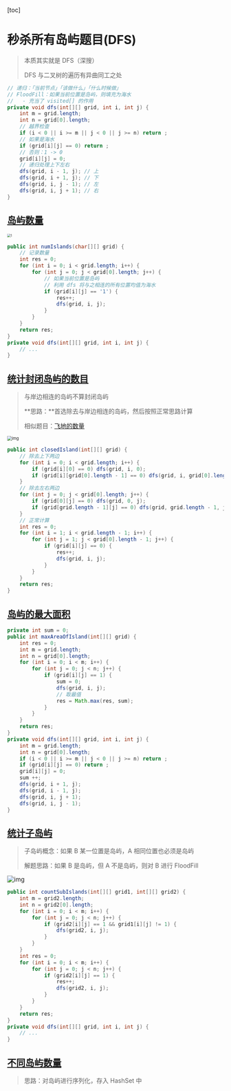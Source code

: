 [toc]

# 秒杀所有岛屿题目(DFS)

> 本质其实就是 DFS（深搜）
>
> DFS 与二叉树的遍历有异曲同工之处

```java
// 递归：「当前节点」「该做什么」「什么时候做」
// FloodFill：如果当前位置是岛屿，则填充为海水
//   - 充当了 visited[] 的作用
private void dfs(int[][] grid, int i, int j) {
    int m = grid.length;
    int n = grid[0].length;
    // 越界检查
    if (i < 0 || i >= m || j < 0 || j >= n) return ;
    // 如果是海水
    if (grid[i][j] == 0) return ;
    // 否则：1 -> 0
    grid[i][j] = 0;
    // 递归处理上下左右
    dfs(grid, i - 1, j); // 上
    dfs(grid, i + 1, j); // 下
    dfs(grid, i, j - 1); // 左
    dfs(grid, i, j + 1); // 右
}
```

## [岛屿数量](https://leetcode-cn.com/problems/number-of-islands/) 

<img src="https://cdn.jsdelivr.net/gh/LFool/image-hosting@master/20220108/21010916416468691641646869730ba1HBh.jpeg" alt="1" style="zoom:50%;" />

```java
public int numIslands(char[][] grid) {
    // 记录数量
    int res = 0;
    for (int i = 0; i < grid.length; i++) {
        for (int j = 0; j < grid[0].length; j++) {
            // 如果当前位置是岛屿
            // 利用 dfs 将与之相连的所有位置均值为海水
            if (grid[i][j] == '1') {
                res++;
                dfs(grid, i, j);
            }
        }
    }
    return res;
}
private void dfs(int[][] grid, int i, int j) {
    // ...
}
```

## [统计封闭岛屿的数目](https://leetcode-cn.com/problems/number-of-closed-islands/)

> 与岸边相连的岛屿不算封闭岛屿
>
> **思路：**首选除去与岸边相连的岛屿，然后按照正常思路计算
>
> 相似题目：[飞地的数量](https://leetcode-cn.com/problems/number-of-enclaves/)

<img src="https://cdn.jsdelivr.net/gh/LFool/image-hosting@master/20220108/21023616416469561641646956056xHe2ME.png" alt="img" style="zoom: 67%;" />

```java
public int closedIsland(int[][] grid) {
    // 除去上下两边
    for (int i = 0; i < grid.length; i++) {
        if (grid[i][0] == 0) dfs(grid, i, 0);
        if (grid[i][grid[0].length - 1] == 0) dfs(grid, i, grid[0].length - 1);
    }
    // 除去左右两边
    for (int j = 0; j < grid[0].length; j++) {
        if (grid[0][j] == 0) dfs(grid, 0, j);
        if (grid[grid.length - 1][j] == 0) dfs(grid, grid.length - 1, j);
    }
    // 正常计算
    int res = 0;
    for (int i = 1; i < grid.length - 1; i++) {
        for (int j = 1; j < grid[0].length - 1; j++) {
            if (grid[i][j] == 0) {
                res++;
                dfs(grid, i, j);
            }
        }
    }
    return res;
}
```

## [岛屿的最大面积](https://leetcode-cn.com/problems/max-area-of-island/)

```java
private int sum = 0;
public int maxAreaOfIsland(int[][] grid) {
    int res = 0;
    int m = grid.length;
    int n = grid[0].length;
    for (int i = 0; i < m; i++) {
        for (int j = 0; j < n; j++) {
            if (grid[i][j] == 1) {
                sum = 0;
                dfs(grid, i, j);
                // 取最值
                res = Math.max(res, sum);
            }
        }
    }
    return res;
}
private void dfs(int[][] grid, int i, int j) {
    int m = grid.length;
    int n = grid[0].length;
    if (i < 0 || i >= m || j < 0 || j >= n) return ;
    if (grid[i][j] == 0) return ;
    grid[i][j] = 0;
    sum ++;
    dfs(grid, i + 1, j);
    dfs(grid, i - 1, j);
    dfs(grid, i, j + 1);
    dfs(grid, i, j - 1);
}
```

## [统计子岛屿](https://leetcode-cn.com/problems/count-sub-islands/)

> 子岛屿概念：如果 B 某一位置是岛屿，A 相同位置也必须是岛屿
>
> 解题思路：如果 B 是岛屿，但 A 不是岛屿，则对 B 进行 FloodFill

![img](https://cdn.jsdelivr.net/gh/LFool/image-hosting@master/20220108/21114216416475021641647502296vX56tU.png)

```java
public int countSubIslands(int[][] grid1, int[][] grid2) {
    int m = grid2.length;
    int n = grid2[0].length;
    for (int i = 0; i < m; i++) {
        for (int j = 0; j < n; j++) {
            if (grid2[i][j] == 1 && grid1[i][j] != 1) {
                dfs(grid2, i, j);
            }
        }
    }
    int res = 0;
    for (int i = 0; i < m; i++) {
        for (int j = 0; j < n; j++) {
            if (grid2[i][j] == 1) {
                res++;
                dfs(grid2, i, j);
            }
        }
    }
    return res;
}
private void dfs(int[][] grid, int i, int j) {
    // ...
}
```

## [不同岛屿数量](https://leetcode-cn.com/problems/number-of-distinct-islands/)

> 思路：对岛屿进行序列化，存入 HashSet 中